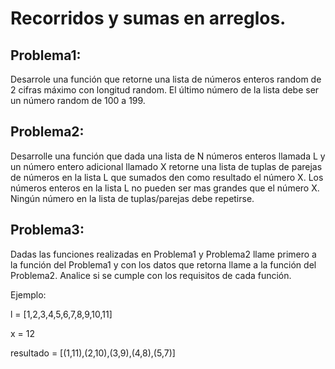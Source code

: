 # Recorridos y sumas en arreglos.

## Problema1:

Desarrole una función que retorne una lista de números enteros random de 2 cifras máximo con longitud random.
El último número de la lista debe ser un número random de 100 a 199.

## Problema2:

Desarrolle una función que dada una lista de N números enteros llamada L y un número entero adicional llamado X retorne una lista de tuplas de parejas de números en la lista L que sumados den como resultado el número X.
Los números enteros en la lista L no pueden ser mas grandes que el número X.
Ningún número en la lista de tuplas/parejas debe repetirse.


## Problema3:

Dadas las funciones realizadas en Problema1 y Problema2 llame primero a la función del Problema1 y con los datos que retorna llame a la función del Problema2.
Analice si se cumple con los requisitos de cada función.

Ejemplo:

l = [1,2,3,4,5,6,7,8,9,10,11]

x = 12

resultado = [(1,11),(2,10),(3,9),(4,8),(5,7)] 
